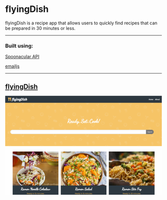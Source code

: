# flyingDish

flyingDish is a recipe app that allows users to quickly find recipes that can be prepared in 30 minutes or less.

---

### Built using:

[Spoonacular API](https://spoonacular.com/food-api)

[emailjs](https://www.emailjs.com/)

---

## [flyingDish](https://xtasherx.github.io/recipeApp/)

![flyingDish screenshot](fdscreenshot.png)
